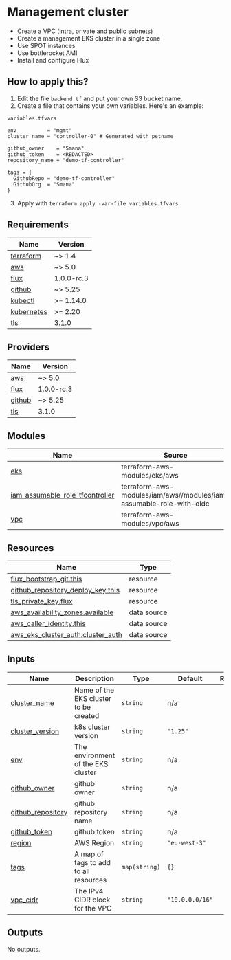 # Management cluster


* Create a VPC (intra, private and public subnets)
* Create a management EKS cluster in a single zone
* Use SPOT instances
* Use bottlerocket AMI
* Install and configure Flux

## How to apply this?

1. Edit the file `backend.tf` and put your own S3 bucket name.
2. Create a file that contains your own variables. Here's an example:

`variables.tfvars`

```hcl
env          = "mgmt"
cluster_name = "controller-0" # Generated with petname

github_owner    = "Smana"
github_token    = <REDACTED>
repository_name = "demo-tf-controller"

tags = {
  GithubRepo = "demo-tf-controller"
  GithubOrg  = "Smana"
}
```

3. Apply with `terraform apply -var-file variables.tfvars`


<!-- BEGINNING OF PRE-COMMIT-TERRAFORM DOCS HOOK -->
## Requirements

| Name | Version |
|------|---------|
| <a name="requirement_terraform"></a> [terraform](#requirement\_terraform) | ~> 1.4 |
| <a name="requirement_aws"></a> [aws](#requirement\_aws) | ~> 5.0 |
| <a name="requirement_flux"></a> [flux](#requirement\_flux) | 1.0.0-rc.3 |
| <a name="requirement_github"></a> [github](#requirement\_github) | ~> 5.25 |
| <a name="requirement_kubectl"></a> [kubectl](#requirement\_kubectl) | >= 1.14.0 |
| <a name="requirement_kubernetes"></a> [kubernetes](#requirement\_kubernetes) | >= 2.20 |
| <a name="requirement_tls"></a> [tls](#requirement\_tls) | 3.1.0 |

## Providers

| Name | Version |
|------|---------|
| <a name="provider_aws"></a> [aws](#provider\_aws) | ~> 5.0 |
| <a name="provider_flux"></a> [flux](#provider\_flux) | 1.0.0-rc.3 |
| <a name="provider_github"></a> [github](#provider\_github) | ~> 5.25 |
| <a name="provider_tls"></a> [tls](#provider\_tls) | 3.1.0 |

## Modules

| Name | Source | Version |
|------|--------|---------|
| <a name="module_eks"></a> [eks](#module\_eks) | terraform-aws-modules/eks/aws | ~> 19.4 |
| <a name="module_iam_assumable_role_tfcontroller"></a> [iam\_assumable\_role\_tfcontroller](#module\_iam\_assumable\_role\_tfcontroller) | terraform-aws-modules/iam/aws//modules/iam-assumable-role-with-oidc | 5.9.2 |
| <a name="module_vpc"></a> [vpc](#module\_vpc) | terraform-aws-modules/vpc/aws | ~> 4.0 |

## Resources

| Name | Type |
|------|------|
| [flux_bootstrap_git.this](https://registry.terraform.io/providers/fluxcd/flux/1.0.0-rc.3/docs/resources/bootstrap_git) | resource |
| [github_repository_deploy_key.this](https://registry.terraform.io/providers/integrations/github/latest/docs/resources/repository_deploy_key) | resource |
| [tls_private_key.flux](https://registry.terraform.io/providers/hashicorp/tls/3.1.0/docs/resources/private_key) | resource |
| [aws_availability_zones.available](https://registry.terraform.io/providers/hashicorp/aws/latest/docs/data-sources/availability_zones) | data source |
| [aws_caller_identity.this](https://registry.terraform.io/providers/hashicorp/aws/latest/docs/data-sources/caller_identity) | data source |
| [aws_eks_cluster_auth.cluster_auth](https://registry.terraform.io/providers/hashicorp/aws/latest/docs/data-sources/eks_cluster_auth) | data source |

## Inputs

| Name | Description | Type | Default | Required |
|------|-------------|------|---------|:--------:|
| <a name="input_cluster_name"></a> [cluster\_name](#input\_cluster\_name) | Name of the EKS cluster to be created | `string` | n/a | yes |
| <a name="input_cluster_version"></a> [cluster\_version](#input\_cluster\_version) | k8s cluster version | `string` | `"1.25"` | no |
| <a name="input_env"></a> [env](#input\_env) | The environment of the EKS cluster | `string` | n/a | yes |
| <a name="input_github_owner"></a> [github\_owner](#input\_github\_owner) | github owner | `string` | n/a | yes |
| <a name="input_github_repository"></a> [github\_repository](#input\_github\_repository) | github repository name | `string` | n/a | yes |
| <a name="input_github_token"></a> [github\_token](#input\_github\_token) | github token | `string` | n/a | yes |
| <a name="input_region"></a> [region](#input\_region) | AWS Region | `string` | `"eu-west-3"` | no |
| <a name="input_tags"></a> [tags](#input\_tags) | A map of tags to add to all resources | `map(string)` | `{}` | no |
| <a name="input_vpc_cidr"></a> [vpc\_cidr](#input\_vpc\_cidr) | The IPv4 CIDR block for the VPC | `string` | `"10.0.0.0/16"` | no |

## Outputs

No outputs.
<!-- END OF PRE-COMMIT-TERRAFORM DOCS HOOK -->
